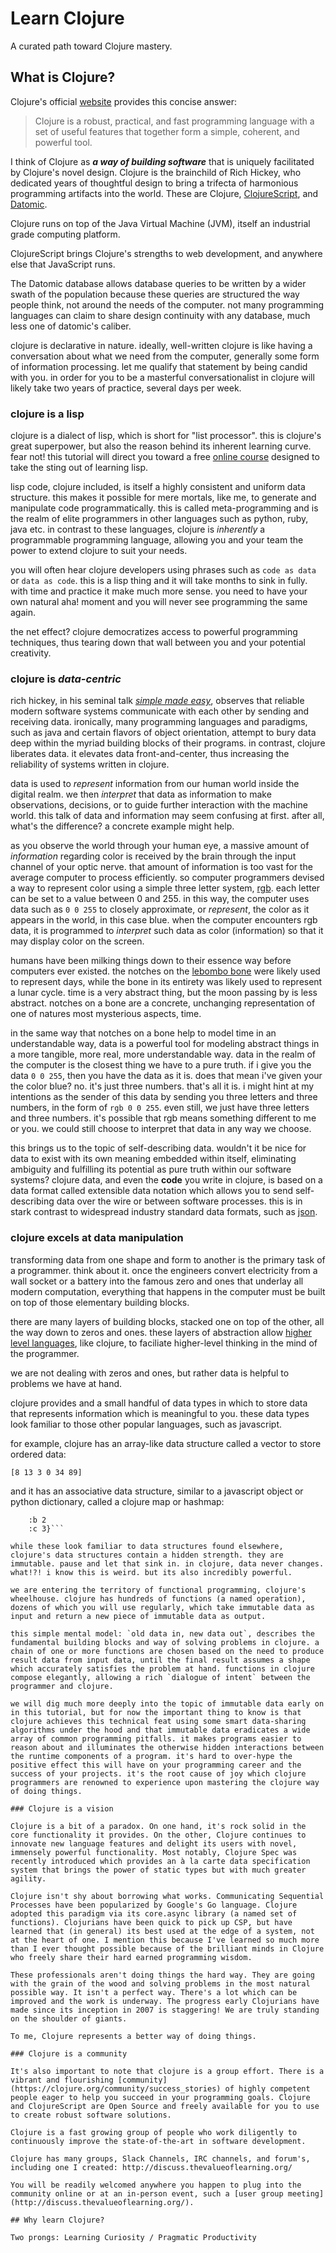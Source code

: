 # Learn Clojure

A curated path toward Clojure mastery.


## What is Clojure?

Clojure's official [website](https://clojure.org/) provides this concise answer:

> Clojure is a robust, practical, and fast programming language with a set of useful features that together form a simple, coherent, and powerful tool.

I think of Clojure as _**a way of building software**_ that is uniquely facilitated by Clojure's novel design. Clojure is the brainchild of Rich Hickey, who dedicated years of thoughtful design to bring a trifecta of harmonious programming artifacts into the world. These are Clojure, [ClojureScript](https://clojurescript.org/), and [Datomic](http://www.datomic.com/).

Clojure runs on top of the Java Virtual Machine (JVM), itself an industrial grade computing platform.

ClojureScript brings Clojure's strengths to web development, and anywhere else that JavaScript runs.

The Datomic database allows database queries to be written by a wider swath of the population because these queries are structured the way people think, not around the needs of the computer. not many programming languages can claim to share design continuity with any database, much less one of datomic's caliber.

clojure is declarative in nature. ideally, well-written clojure is like having a conversation about what we need from the computer, generally some form of information processing. let me qualify that statement by being candid with you. in order for you to be a masterful conversationalist in clojure will likely take two years of practice, several days per week.


### clojure is a lisp

clojure is a dialect of lisp, which is short for "list processor". this is clojure's great superpower, but also the reason behind its inherent learning curve. fear not! this tutorial will direct you toward a free [online course](https://www.edx.org/course/how-code-simple-data-ubcx-htc1x) designed to take the sting out of learning lisp.

lisp code, clojure included, is itself a highly consistent and uniform data structure. this makes it possible for mere mortals, like me, to generate and manipulate code programmatically. this is called meta-programming and is the realm of elite programmers in other languages such as python, ruby, java etc. in contrast to these languages, clojure is *inherently* a programmable programming language, allowing you and your team the power to extend clojure to suit your needs.

you will often hear clojure developers using phrases such as `code as data` or `data as code`. this is a lisp thing and it will take months to sink in fully. with time and practice it make much more sense. you need to have your own natural aha! moment and you will never see programming the same again.

the net effect? clojure democratizes access to powerful programming techniques, thus tearing down that wall between you and your potential creativity.


### clojure is *data-centric*

rich hickey, in his seminal talk *[simple made easy](https://www.infoq.com/presentations/simple-made-easy)*, observes that reliable modern software systems communicate with each other by sending and receiving data. ironically, many programming languages and paradigms, such as java and certain flavors of object orientation, attempt to bury data deep within the myriad building blocks of their programs. in contrast, clojure liberates data. it elevates data front-and-center, thus increasing the reliability of systems written in clojure.

data is used to *represent* information from our human world inside the digital realm. we then *interpret* that data as information to make observations, decisions, or to guide further interaction with the machine world. this talk of data and information may seem confusing at first. after all, what's the difference? a concrete example might help.

as you observe the world through your human eye, a massive amount of *information* regarding color is received by the brain through the input channel of your optic nerve. that amount of information is too vast for the average computer to process efficiently. so computer programmers devised a way to represent color using a simple three letter system, [rgb](https://foldoc.org/rgb). each letter can be set to a value between 0 and 255. in this way, the computer uses data such as ```0 0 255``` to closely approximate, or _represent_, the color as it appears in the world, in this case blue. when the computer encounters rgb data, it is programmed  to *interpret* such data as color (information) so that it may display color on the screen.

humans have been milking things down to their essence way before computers ever existed. the notches on the [lebombo bone](https://en.wikipedia.org/wiki/lebombo_bone) were likely used to represent days, while the bone in its entirety was likely used to represent a lunar cycle. time is a very abstract thing, but the moon passing by is less abstract. notches on a bone are a concrete, unchanging representation of one of natures most mysterious aspects, time.

in the same way that notches on a bone help to model time in an understandable way, data is a powerful tool for modeling abstract things in a more tangible, more real, more understandable way. data in the realm of the computer is the closest thing we have to a pure truth. if i give you the data ```0 0 255```, then you have the data as it is. does that mean i've given your the color blue? no. it's just three numbers. that's all it is. i might hint at my intentions as the sender of this data by sending you three letters and three numbers, in the form of ```rgb 0 0 255```. even still, we just have three letters and three numbers. it's possible that rgb means something different to me or you. we could still choose to interpret that data in any way we choose.

this brings us to the topic of self-describing data. wouldn't it be nice for data to exist with its own meaning embedded within itself, eliminating ambiguity and fulfilling its potential as pure truth within our software systems? clojure data, and even the **code** you write in clojure, is based on a data format called extensible data notation which allows you to send self-describing data over the wire or between software processes. this is in stark contrast to widespread industry standard data formats, such as [json](https://foldoc.org/json).

### clojure excels at data manipulation

transforming data from one shape and form to another is the primary task of a programmer. think about it. once the engineers convert electricity from a wall socket or a battery into the famous zero and ones that underlay all modern computation, everything that happens in the computer must be built on top of those elementary building blocks.

there are many layers of building blocks, stacked one on top of the other, all the way down to zeros and ones. these layers of abstraction allow [higher level languages](http://www.nand2tetris.org/lectures/pdf/lecture%2009%20high%20level%20language.pdf), like clojure, to faciliate higher-level thinking in the mind of the programmer.

we are not dealing with zeros and ones, but rather data is helpful to problems we have at hand.

clojure provides and a small handful of data types in which to store data that represents information which is meaningful to you. these data types look familiar to those other popular languages, such as javascript.

for example, clojure has an array-like data structure called a vector to store ordered data:

```[8 13 3 0 34 89]```

and it has an associative data structure, similar to a javascript object or python dictionary, called a clojure map or hashmap:

```{:a 1
    :b 2
    :c 3}```
    
while these look familiar to data structures found elsewhere, clojure's data structures contain a hidden strength. they are immutable. pause and let that sink in. in clojure, data never changes. what!?! i know this is weird. but its also incredibly powerful.

we are entering the territory of functional programming, clojure's wheelhouse. clojure has hundreds of functions (a named operation), dozens of which you will use regularly, which take immutable data as input and return a new piece of immutable data as output.

this simple mental model: `old data in, new data out`, describes the fundamental building blocks and way of solving problems in clojure. a chain of one or more functions are chosen based on the need to produce result data from input data, until the final result assumes a shape which accurately satisfies the problem at hand. functions in clojure compose elegantly, allowing a rich `dialogue of intent` between the programmer and clojure. 

we will dig much more deeply into the topic of immutable data early on in this tutorial, but for now the important thing to know is that clojure achieves this technical feat using some smart data-sharing algorithms under the hood and that immutable data eradicates a wide array of common programming pitfalls. it makes programs easier to reason about and illuminates the otherwise hidden interactions between the runtime components of a program. it's hard to over-hype the positive effect this will have on your programming career and the success of your projects. it's the root cause of joy which clojure programmers are renowned to experience upon mastering the clojure way of doing things.

### Clojure is a vision

Clojure is a bit of a paradox. On one hand, it's rock solid in the core functionality it provides. On the other, Clojure continues to innovate new language features and delight its users with novel, immensely powerful functionality. Most notably, Clojure Spec was recently introduced which provides an à la carte data specification system that brings the power of static types but with much greater agility.

Clojure isn't shy about borrowing what works. Communicating Sequential Processes have been popularized by Google's Go language. Clojure adopted this paradigm via its core.async library (a named set of functions). Clojurians have been quick to pick up CSP, but have learned that (in general) its best used at the edge of a system, not at the heart of one. I mention this because I've learned so much more than I ever thought possible because of the brilliant minds in Clojure who freely share their hard earned programming wisdom.

These professionals aren't doing things the hard way. They are going with the grain of the wood and solving problems in the most natural possible way. It isn't a perfect way. There's a lot which can be improved and the work is underway. The progress early Clojurians have made since its inception in 2007 is staggering! We are truly standing on the shoulder of giants.

To me, Clojure represents a better way of doing things.

### Clojure is a community

It's also important to note that clojure is a group effort. There is a vibrant and flourishing [community](https://clojure.org/community/success_stories) of highly competent people eager to help you succeed in your programming goals. Clojure and ClojureScript are Open Source and freely available for you to use to create robust software solutions.

Clojure is a fast growing group of people who work diligently to continuously improve the state-of-the-art in software development.

Clojure has many groups, Slack Channels, IRC channels, and forum's, including one I created: http://discuss.thevalueoflearning.org/

You will be readily welcomed anywhere you happen to plug into the community online or at an in-person event, such a [user group meeting](http://discuss.thevalueoflearning.org/).

## Why learn Clojure?

Two prongs: Learning Curiosity / Pragmatic Productivity









